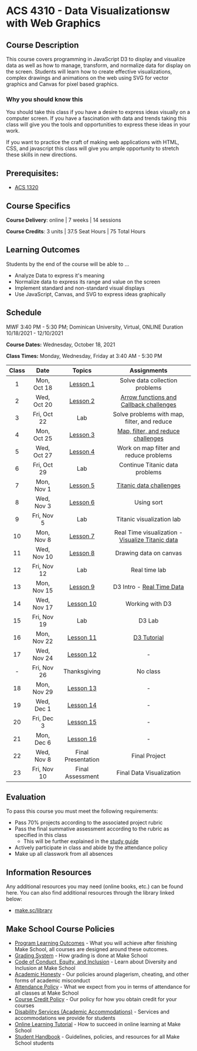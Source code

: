 # ACS 4310 - Data Visualizationsw with Web Graphics

## Course Description

This course covers programming in JavaScript D3 to display and visualize data as well as how to manage, transform, and normalize data for display on the screen. Students will learn how to create effective visualizations, complex drawings and animations on the web using SVG for vector graphics and Canvas for pixel based graphics.

### Why you should know this

You should take this class if you have a desire to express ideas visually on a computer screen. If you have a fascination with data and trends taking this class will give you the tools and opportunities to express these ideas in your work.

If you want to practice the craft of making web applications with HTML, CSS, and javascript this class will give you ample opportunity to stretch these skills in new directions.

## Prerequisites:

- [ACS 1320](https://github.com/Tech-at-DU/ACS-1320-JavaScript-Foundations)

## Course Specifics

**Course Delivery**: online | 7 weeks | 14 sessions

**Course Credits**: 3 units | 37.5 Seat Hours | 75 Total Hours

## Learning Outcomes

Students by the end of the course will be able to ...

- Analyze Data to express it's meaning
- Normalize data to express its range and value on the screen
- Implement standard and non-standard visual displays
- Use JavaScript, Canvas, and SVG to express ideas graphically

## Schedule

MWF 3:40 PM - 5:30 PM; Dominican University, Virtual, ONLINE
Duration 10/18/2021 - 12/10/2021

**Course Dates:** Wednesday, October 18, 2021

**Class Times:** Monday, Wednesday, Friday at 3:40 AM - 5:30 PM

| Class | Date | Topics | Assignments |
|:-----:|:----:|:------:|:-----------:|
|  1 | Mon, Oct 18 | [Lesson 1]  | Solve data collection problems |
|  2 | Wed, Oct 20 | [Lesson 2]  | [Arrow functions and Callback challenges] | 
|  3 | Fri, Oct 22 | Lab         | Solve problems with map, filter, and reduce |
|  4 | Mon, Oct 25 | [Lesson 3]  | [Map, filter, and reduce challenges] | 
|  5 | Wed, Oct 27 | [Lesson 4]  | Work on map filter and reduce problems |
|  6 | Fri, Oct 29 | Lab         | Continue Titanic data problems |
|  7 | Mon, Nov  1 | [Lesson 5]  | [Titanic data challenges] |
|  8 | Wed, Nov  3 | [Lesson 6]  | Using sort |
|  9 | Fri, Nov  5 | Lab         | Titanic visualization lab |
| 10 | Mon, Nov  8 | [Lesson 7]  | Real Time visualization - [Visualize Titanic data] | 
| 11 | Wed, Nov 10 | [Lesson 8]  | Drawing data on canvas |  
| 12 | Fri, Nov 12 | Lab         | Real time lab |
| 13 | Mon, Nov 15 | [Lesson 9]  | D3 Intro - [Real Time Data] |
| 14 | Wed, Nov 17 | [Lesson 10] | Working with D3 |
| 15 | Fri, Nov 19 | Lab         | D3 Lab |
| 16 | Mon, Nov 22 | [Lesson 11] | [D3 Tutorial] | 
| 17 | Wed, Nov 24 | [Lesson 12] | - |  
| -  | Fri, Nov 26 | Thanksgiving | No class |
| 18 | Mon, Nov 29 | [Lesson 13] | - |
| 19 | Wed, Dec  1 | [Lesson 14] | - |
| 20 | Fri, Dec  3 | [Lesson 15] | - |
| 21 | Mon, Dec  6 | [Lesson 16] | - |
| 22 | Wed, Nov  8 | Final Presentation | Final Project |
| 23 | Fri, Nov 10 | Final Assessment   | Final Data Visualization |

<!-- Lessons -->
[Lesson 1]: lessons/lesson-01.md
[Lesson 2]: lessons/lesson-02.md
[Lesson 3]: lessons/lesson-03.md
[Lesson 4]: lessons/lesson-04.md
[Lesson 5]: lessons/lesson-05.md
[Lesson 6]: lessons/lesson-06.md
[Lesson 7]: lessons/lesson-07.md
[Lesson 8]: lessons/lesson-08.md
[Lesson 9]: lessons/lesson-09.md
[Lesson 10]: lessons/lesson-10.md
[Lesson 11]: lessons/lesson-11.md
[Lesson 12]: lessons/lesson-12.md
[Lesson 13]: lessons/lesson-13.md
[Lesson 14]: lessons/lesson-14.md
[Lesson 15]: lessons/lesson-15.md
[Lesson 16]: lessons/lesson-16.md

<!-- Assignments -->
[GradeScope]:https://www.gradescope.com/courses/218919

[Arrow functions and Callback challenges]: https://github.com/Tech-at-DU/arrow-functions-and-callback-challenges
[Map, filter, and reduce challenges]: https://github.com/Tech-at-DU/map-filter-reduce-challenges
[Titanic data challenges]: https://github.com/Tech-at-DU/titanic-data-challenges
[Visualize Titanic data]: https://github.com/Tech-at-DU/Visualize-Titanic
[Real Time Data]: https://github.com/Tech-at-DU/Visualizing-Real-Time-Data
[D3 Tutorial]: https://github.com/Tech-at-DU/D3.js-Mini-Challenges
[D3 Final Project]: assignments/assignment-4.md

## Evaluation

To pass this course you must meet the following requirements:

- Pass 70% projects according to the associated project rubric
- Pass the final summative assessment according to the rubric as specified in this class
    - This will be further explained in the [study guide](study-guide.md)
- Actively participate in class and abide by the attendance policy
- Make up all classwork from all absences

##  Information Resources

Any additional resources you may need (online books, etc.) can be found here. You can also find additional resources through the library linked below:

- [make.sc/library](http://make.sc/library)

## Make School Course Policies

- [Program Learning Outcomes](https://make.sc/program-learning-outcomes) - What you will achieve after finishing Make School, all courses are designed around these outcomes.
- [Grading System](https://make.sc/grading-system) - How grading is done at Make School
- [Code of Conduct, Equity, and Inclusion](https://make.sc/code-of-conduct) - Learn about Diversity and Inclusion at Make School
- [Academic Honesty](https://make.sc/academic-honesty-policy) - Our policies around plagerism, cheating, and other forms of academic misconduct
- [Attendance Policy](https://make.sc/attendance-policy) - What we expect from you in terms of attendance for all classes at Make School
- [Course Credit Policy](https://make.sc/course-credit-policy) - Our policy for how you obtain credit for your courses
- [Disability Services (Academic Accommodations)](https://make.sc/disability-services) - Services and accommodations we provide for students
- [Online Learning Tutorial](https://make.sc/online-learning-tutorial) - How to succeed in online learning at Make School
- [Student Handbook](https://make.sc/student-handbook) - Guidelines, policies, and resources for all Make School students

